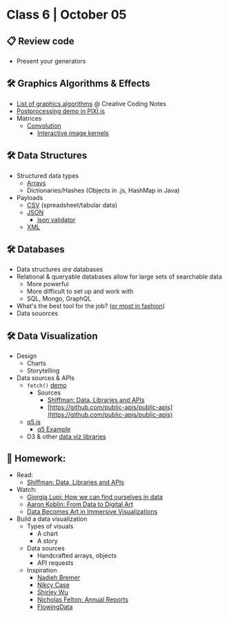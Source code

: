 # Class 6 | October 05

## 📋 Review code

* Present your generators

## 🛠️ Graphics Algorithms & Effects

* [List of graphics algorithms](https://github.com/cacheflowe/creative-coding-notes#graphics-concepts) @ Creative Coding Notes
* [Postprocessing demo in PIXI.js](https://pixijs.io/pixi-filters/tools/demo/)
* Matrices
  * [Convolution](https://www.taylorpetrick.com/blog/post/convolution-part1)
    * [Interactive image kernels](https://setosa.io/ev/image-kernels/)

## 🛠️ Data Structures

* Structured data types
  * [Arrays](https://www.youtube.com/watch?v=am6e1U2BHkA&vl=en)
  * Dictionaries/Hashes (Objects in .js, HashMap in Java)
* Payloads
  * [CSV](https://www.howtogeek.com/348960/what-is-a-csv-file-and-how-do-i-open-it/) (spreadsheet/tabular data)
  * [JSON](https://developer.mozilla.org/en-US/docs/Learn/JavaScript/Objects/JSON)
    * [json validator](https://jsonlint.com/)
  * [XML](https://www.sitepoint.com/really-good-introduction-xml/)

## 🛠️ Databases

* Data structures *are* databases
* Relational & queryable databases allow for large sets of searchable data
  * More powerful
  * More difficult to set up and work with
  * SQL, Mongo, GraphQL
* What's the best tool for the job? ([or most in fashion](https://mobile.twitter.com/ryanchenkie/status/1303781123546324994))
* Data souorces

## 🛠️ Data Visualization

* Design
  * Charts
  * Storytelling
* Data sources & APIs
  * `fetch()` [demo](https://editor.p5js.org/cacheflowe/sketches/FTI18-cxJ)
    * Sources
      * [Shiffman: Data, Libraries and APIs](https://shiffman.net/a2z/data-apis/)
      * [https://github.com/public-apis/public-apis](https://github.com/public-apis/public-apis)
  * [q5.js](https://github.com/LingDong-/q5xjs)
    * [q5 Example](https://editor.p5js.org/lingdong/sketches/xrT2VF08P)
  * D3 & other [data viz libraries](https://medium.com/nightingale/navigating-the-wide-world-of-web-based-data-visualization-libraries-798ea9f536e7)


## 📝 Homework:

* Read:
  * [Shiffman: Data, Libraries and APIs](https://shiffman.net/a2z/data-apis/)
* Watch:
  * [Giorgia Lupi: How we can find ourselves in data](https://www.youtube.com/watch?v=sFIDCtRX_-o)
  * [Aaron Koblin: From Data to Digital Art](https://www.youtube.com/watch?v=-SETcTrdcU4)
  * [Data Becomes Art in Immersive Visualizations](https://www.youtube.com/watch?v=99gMbK2QCKE)
* Build a data visualization
  * Types of visuals
    * A chart
    * A story
  * Data sources
    * Handcrafted arrays, objects
    * API requests
  * Inspiration
    * [Nadieh Bremer](https://www.visualcinnamon.com/)
    * [Nikcy Case](https://ncase.me/)
    * [Shirley Wu](https://sxywu.com/)
    * [Nicholas Felton: Annual Reports](http://feltron.com/FAR08.html)
    * [FlowingData](https://flowingdata.com/)
